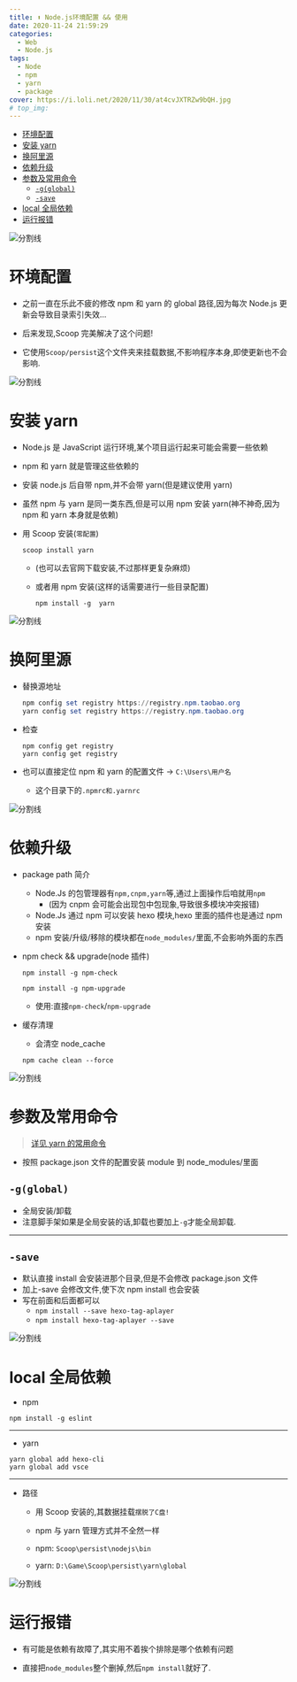 ```yaml
---
title: ⬆ Node.js环境配置 && 使用
date: 2020-11-24 21:59:29
categories:
  - Web
  - Node.js
tags:
  - Node
  - npm
  - yarn
  - package
cover: https://i.loli.net/2020/11/30/at4cvJXTRZw9bQH.jpg
# top_img:
---
```


<!--
 * @Author: Weidows
 * @Date: 2020-11-24 21:59:29
 * @LastEditors: Weidows
 * @LastEditTime: 2021-02-14 16:49:34
 * @FilePath: \Weidowsd:\Game\Github\Blog-private\source\_posts\Web\Node.js\node.md
 * @Description:
-->

- [环境配置](#环境配置)
- [安装 yarn](#安装-yarn)
- [换阿里源](#换阿里源)
- [依赖升级](#依赖升级)
- [参数及常用命令](#参数及常用命令)
  - [`-g(global)`](#-gglobal)
  - [`-save`](#-save)
- [local 全局依赖](#local-全局依赖)
- [运行报错](#运行报错)

![分割线](https://cdn.jsdelivr.net/gh/Weidows/Images@master/img/divider.png)

# 环境配置

- 之前一直在乐此不疲的修改 npm 和 yarn 的 global 路径,因为每次 Node.js 更新会导致目录索引失效...

- 后来发现,Scoop 完美解决了这个问题!

- 它使用`Scoop/persist`这个文件夹来挂载数据,不影响程序本身,即使更新也不会影响.

![分割线](https://cdn.jsdelivr.net/gh/Weidows/Images@master/img/divider.png)

# 安装 yarn

- Node.js 是 JavaScript 运行环境,某个项目运行起来可能会需要一些依赖
- npm 和 yarn 就是管理这些依赖的
- 安装 node.js 后自带 npm,并不会带 yarn(但是建议使用 yarn)
- 虽然 npm 与 yarn 是同一类东西,但是可以用 npm 安装 yarn(神不神奇,因为 npm 和 yarn 本身就是依赖)
- 用 Scoop 安装(`零配置`)

  ```shell
  scoop install yarn
  ```

  - (也可以去官网下载安装,不过那样更复杂麻烦)

  - 或者用 npm 安装(这样的话需要进行一些目录配置)

    ```shell
    npm install -g  yarn
    ```

![分割线](https://cdn.jsdelivr.net/gh/Weidows/Images@master/img/divider.png)

# 换阿里源

- 替换源地址

  ```powershell
  npm config set registry https://registry.npm.taobao.org
  yarn config set registry https://registry.npm.taobao.org
  ```

- 检查

  ```
  npm config get registry
  yarn config get registry
  ```

- 也可以直接定位 npm 和 yarn 的配置文件 -> `C:\Users\用户名`

  - 这个目录下的`.npmrc和.yarnrc`

![分割线](https://cdn.jsdelivr.net/gh/Weidows/Images@master/img/divider.png)

# 依赖升级

- package path 简介

  - Node.Js 的包管理器有`npm,cnpm,yarn`等,通过上面操作后咱就用`npm`
    - (因为 cnpm 会可能会出现包中包现象,导致很多模块冲突报错)
  - Node.Js 通过 npm 可以安装 hexo 模块,hexo 里面的插件也是通过 npm 安装
  - npm 安装/升级/移除的模块都在`node_modules/`里面,不会影响外面的东西

- npm check && upgrade(node 插件)

  ```shell
  npm install -g npm-check
  ```

  ```shell
  npm install -g npm-upgrade
  ```

  - 使用:直接`npm-check`/`npm-upgrade`

- 缓存清理

  - 会清空 node_cache

  ```shell
  npm cache clean --force
  ```

![分割线](https://cdn.jsdelivr.net/gh/Weidows/Images@master/img/divider.png)

# 参数及常用命令

> [详见 yarn 的常用命令](https://www.cnblogs.com/lililia/p/10482169.html)

- 按照 package.json 文件的配置安装 module 到 node_modules/里面

## `-g(global)`

- 全局安装/卸载
- 注意脚手架如果是全局安装的话,卸载也要加上`-g`才能全局卸载.

---

## `-save`

- 默认直接 install 会安装进那个目录,但是不会修改 package.json 文件
- 加上-save 会修改文件,使下次 npm install 也会安装
- 写在前面和后面都可以
  - `npm install --save hexo-tag-aplayer`
  - `npm install hexo-tag-aplayer --save`

![分割线](https://cdn.jsdelivr.net/gh/Weidows/Images@master/img/divider.png)

# local 全局依赖

- npm

```shell
npm install -g eslint
```

---

- yarn

```shell
yarn global add hexo-cli
yarn global add vsce
```

---

- 路径

  - 用 Scoop 安装的,其数据挂载`摆脱了C盘!`

  - npm 与 yarn 管理方式并不全然一样

  - npm: `Scoop\persist\nodejs\bin`

  - yarn: `D:\Game\Scoop\persist\yarn\global`

![分割线](https://cdn.jsdelivr.net/gh/Weidows/Images@master/img/divider.png)

# 运行报错

- 有可能是依赖有故障了,其实用不着挨个排除是哪个依赖有问题

- 直接把`node_modules`整个删掉,然后`npm install`就好了.
